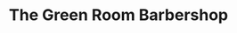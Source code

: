 ---
title: "The Green Room Barbershop"
url: /kitchener/the-green-room-barbershop/
shop: hairdresser
---